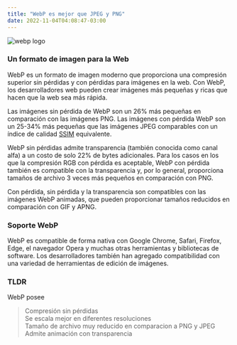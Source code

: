 ```yaml
---
title: "WebP es mejor que JPEG y PNG"
date: 2022-11-04T04:08:47-03:00
---
```

![webp logo](/img/webp.png)  


### Un formato de imagen para la Web
WebP es un formato de imagen moderno que proporciona una compresión superior sin pérdidas y con pérdidas para imágenes en la web. Con WebP, los desarrolladores web pueden crear imágenes más pequeñas y ricas que hacen que la web sea más rápida.

Las imágenes sin pérdida de WebP son un 26% más pequeñas en comparación con las imágenes PNG. Las imágenes con pérdida WebP son un 25-34% más pequeñas que las imágenes JPEG comparables con un índice de calidad [SSIM](https://en.wikipedia.org/wiki/Structural_similarity) equivalente.

WebP sin pérdidas admite transparencia (también conocida como canal alfa) a un costo de solo 22% de bytes adicionales. Para los casos en los que la compresión RGB con pérdida es aceptable, WebP con pérdida también es compatible con la transparencia y, por lo general, proporciona tamaños de archivo 3 veces más pequeños en comparación con PNG.

Con pérdida, sin pérdida y la transparencia son compatibles con las imágenes WebP animadas, que pueden proporcionar tamaños reducidos en comparación con GIF y APNG.

### Soporte WebP
WebP es compatible de forma nativa con Google Chrome, Safari, Firefox, Edge, el navegador Opera y muchas otras herramientas y bibliotecas de software. Los desarrolladores también han agregado compatibilidad con una variedad de herramientas de edición de imágenes.

### TLDR
WebP posee  
>Compresión sin pérdidas  
>Se escala mejor en diferentes resoluciones    
>Tamaño de archivo muy reducido en comparacion a PNG y JPEG  
>Admite animación con transparencia  
